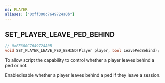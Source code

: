 ```yaml
---
ns: PLAYER
aliases: ["0xff300c7649724a0b"]
---
```

## SET_PLAYER_LEAVE_PED_BEHIND

```c
// 0xFF300C7649724A0B
void SET_PLAYER_LEAVE_PED_BEHIND(Player player, bool LeavePedBehind);
```

To allow script the capability to control whether a player leaves behind a ped or not.

Enabledisable whether a player leaves behind a ped if they leave a session.

